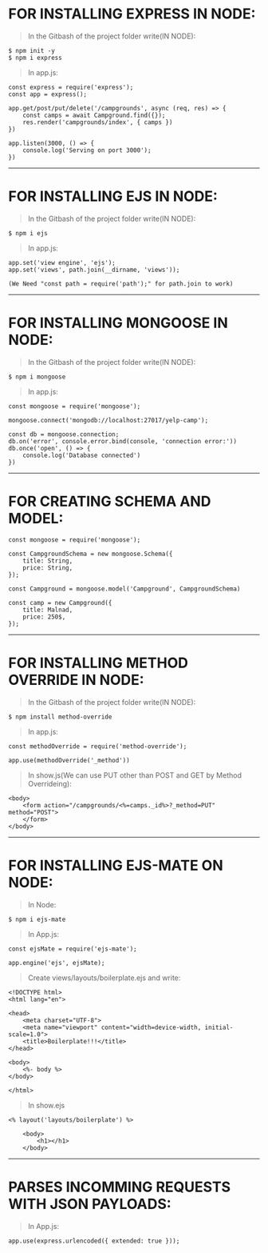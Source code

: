 # FOR INSTALLING EXPRESS IN NODE:

>In the Gitbash of the project folder write(IN NODE):
```
$ npm init -y
$ npm i express
```
>In app.js:
```
const express = require('express');
const app = express();
```
```
app.get/post/put/delete('/campgrounds', async (req, res) => {
    const camps = await Campground.find({});
    res.render('campgrounds/index', { camps })
})
```
```
app.listen(3000, () => {
    console.log('Serving on port 3000');
})
```
------------------------------------------------------------------------------------------------------------
# FOR INSTALLING EJS IN NODE:
>In the Gitbash of the project folder write(IN NODE):
```
$ npm i ejs
```
>In app.js:
```
app.set('view engine', 'ejs');
app.set('views', path.join(__dirname, 'views'));

(We Need "const path = require('path');" for path.join to work)
```
------------------------------------------------------------------------------------------------------------
# FOR INSTALLING MONGOOSE IN NODE:
>In the Gitbash of the project folder write(IN NODE):
```
$ npm i mongoose
```
>In app.js:
```
const mongoose = require('mongoose');
```
```
mongoose.connect('mongodb://localhost:27017/yelp-camp');
```
```
const db = mongoose.connection;
db.on('error', console.error.bind(console, 'connection error:'))
db.once('open', () => {
    console.log('Database connected')
})
```
------------------------------------------------------------------------------------------------------------
# FOR CREATING SCHEMA AND MODEL:
```
const mongoose = require('mongoose');
```
```
const CampgroundSchema = new mongoose.Schema({
    title: String,
    price: String,
});
```
```
const Campground = mongoose.model('Campground', CampgroundSchema)
```
```
const camp = new Campground({
    title: Malnad,
    price: 250$,
});
```
------------------------------------------------------------------------------------------------------------

# FOR INSTALLING METHOD OVERRIDE IN NODE:
>In the Gitbash of the project folder write(IN NODE):
```
$ npm install method-override
```
>In app.js:
```
const methodOverride = require('method-override');
```
```
app.use(methodOverride('_method'))
```
>In show.js(We can use PUT other than POST and GET by Method Overrideing):
```
<body>
    <form action="/campgrounds/<%=camps._id%>?_method=PUT" method="POST">
    </form>
</body>
```
------------------------------------------------------------------------------------------------------------
# FOR INSTALLING EJS-MATE ON NODE:
>In Node:
```
$ npm i ejs-mate
```
>In App.js:
```
const ejsMate = require('ejs-mate');
```
```
app.engine('ejs', ejsMate);
```
>Create views/layouts/boilerplate.ejs and write:
```
<!DOCTYPE html>
<html lang="en">

<head>
    <meta charset="UTF-8">
    <meta name="viewport" content="width=device-width, initial-scale=1.0">
    <title>Boilerplate!!!</title>
</head>

<body>
    <%- body %>
</body>

</html>
```
>In show.ejs
```
<% layout('layouts/boilerplate') %>

    <body>
        <h1></h1>
    </body>
```
------------------------------------------------------------------------------------------------------------
# PARSES INCOMMING REQUESTS WITH JSON PAYLOADS:
>In App.js:
```
app.use(express.urlencoded({ extended: true }));
```
